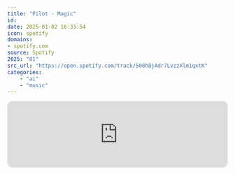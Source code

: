 ```yaml
---
title: "Pilot - Magic"
id: 
date: 2025-01-02 16:33:54
icon: spotify
domains:
- spotify.com
source: Spotify
2025: "01"
src_url: "https://open.spotify.com/track/500h8jAdr7LvzzXlm1qxtK"
categories:
    - "ai"
    - "music"
---
```

<iframe style="border-radius: 12px" width="100%" height="152" title="Spotify Embed: Magic" frameborder="0" allowfullscreen allow="autoplay; clipboard-write; encrypted-media; fullscreen; picture-in-picture" loading="lazy" src="https://open.spotify.com/embed/track/500h8jAdr7LvzzXlm1qxtK?utm_source=oembed"></iframe>
